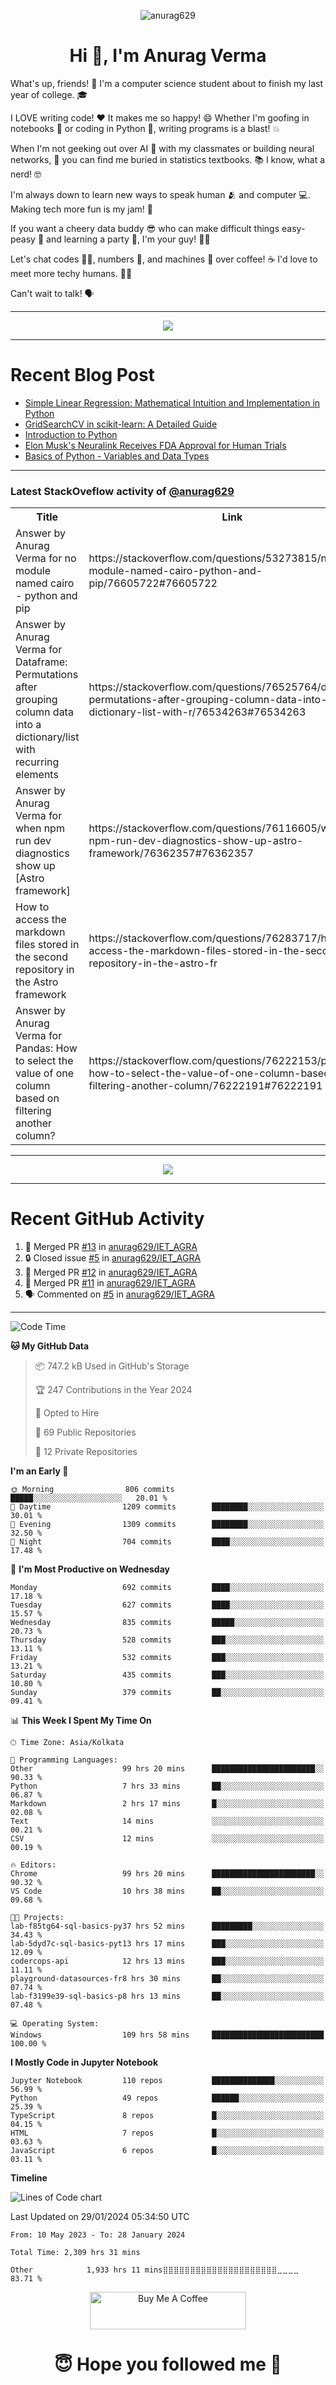 

<p align="center"> <img src="https://komarev.com/ghpvc/?username=anurag629&label=Profile%20views&color=0e75b6&style=flat" alt="anurag629" /> </p>

<h1 align="center">Hi 👋, I'm Anurag Verma</h1>

What's up, friends! 👋 I'm a computer science student about to finish my last year of college. 🎓

I LOVE writing code! ❤️ It makes me so happy! 😄 Whether I'm goofing in notebooks 📓 or coding in Python 🐍, writing programs is a blast! 💥

When I'm not geeking out over AI 🤖 with my classmates or building neural networks, 🧠 you can find me buried in statistics textbooks. 📚 I know, what a nerd! 🤓

I'm always down to learn new ways to speak human 🫂 and computer 💻. Making tech more fun is my jam! 🍇

If you want a cheery data buddy 😎 who can make difficult things easy-peasy 🥝 and learning a party 🎉, I'm your guy! 🙋‍♂️

Let's chat codes 👨‍💻, numbers 🧮, and machines 🤖 over coffee! ☕ I'd love to meet more techy humans. 💁‍♂️

Can't wait to talk! 🗣️

---

<p align="center">
  <img src="https://spotify-github-profile.vercel.app/api/view.svg?uid=mwvywke3fo2gajpenodnmobfh&cover_image=true&theme=default&show_offline=false&background_color=121212&interchange=false&bar_color=53b14f&bar_color_cover=true">
</p>

---

# Recent Blog Post

<!-- BLOG-POST-LIST:START -->
- [Simple Linear Regression: Mathematical Intuition and Implementation in Python](https://codercops.tech/blog/machine-learning-algorithms/simple-linear-regression-mathematical-intuation)
- [GridSearchCV in scikit-learn: A Detailed Guide](https://codercops.tech/blog/gridsearchcv-in-scikit-learn-a-detailed-guide)
- [Introduction to Python](https://codercops.tech/blog/python-tutorial/introduction-to-python)
- [Elon Musk&#39;s Neuralink Receives FDA Approval for Human Trials](https://codercops.tech/blog/elon-musks-neuralink-receives-fda-approval-for-human-trials)
- [Basics of Python - Variables and Data Types](https://codercops.tech/blog/python-basics-of-python-variables-and-data-types)
<!-- BLOG-POST-LIST:END -->

---

### Latest StackOveflow activity of [@anurag629](https://github.com/anurag629)
<table>
  <tr><th>Title</th><th>Link</th></tr>
  <!-- STACKOVERFLOW:START --><tr><td>Answer by Anurag Verma for no module named cairo - python and pip</td><td>https://stackoverflow.com/questions/53273815/no-module-named-cairo-python-and-pip/76605722#76605722</td></tr><tr><td>Answer by Anurag Verma for Dataframe: Permutations after grouping column data into a dictionary/list with recurring elements</td><td>https://stackoverflow.com/questions/76525764/dataframe-permutations-after-grouping-column-data-into-a-dictionary-list-with-r/76534263#76534263</td></tr><tr><td>Answer by Anurag Verma for when npm run dev diagnostics show up [Astro framework]</td><td>https://stackoverflow.com/questions/76116605/when-npm-run-dev-diagnostics-show-up-astro-framework/76362357#76362357</td></tr><tr><td>How to access the markdown files stored in the second repository in the Astro framework</td><td>https://stackoverflow.com/questions/76283717/how-to-access-the-markdown-files-stored-in-the-second-repository-in-the-astro-fr</td></tr><tr><td>Answer by Anurag Verma for Pandas: How to select the value of one column based on filtering another column?</td><td>https://stackoverflow.com/questions/76222153/pandas-how-to-select-the-value-of-one-column-based-on-filtering-another-column/76222191#76222191</td></tr><!-- STACKOVERFLOW:END -->
</table>

---

<p align="center">
  <img alig src="https://github-profile-trophy.vercel.app/?username=anurag629&theme=onedark&column=-1" />
</p>

---

# Recent GitHub Activity
<!--START_SECTION:activity-->
1. 🎉 Merged PR [#13](https://github.com/anurag629/IET_AGRA/pull/13) in [anurag629/IET_AGRA](https://github.com/anurag629/IET_AGRA)
2. 🔒 Closed issue [#5](https://github.com/anurag629/IET_AGRA/issues/5) in [anurag629/IET_AGRA](https://github.com/anurag629/IET_AGRA)
3. 🎉 Merged PR [#12](https://github.com/anurag629/IET_AGRA/pull/12) in [anurag629/IET_AGRA](https://github.com/anurag629/IET_AGRA)
4. 🎉 Merged PR [#11](https://github.com/anurag629/IET_AGRA/pull/11) in [anurag629/IET_AGRA](https://github.com/anurag629/IET_AGRA)
5. 🗣 Commented on [#5](https://github.com/anurag629/IET_AGRA/issues/5#issuecomment-1854540580) in [anurag629/IET_AGRA](https://github.com/anurag629/IET_AGRA)
<!--END_SECTION:activity-->

---

<!--START_SECTION:waka-->
![Code Time](http://img.shields.io/badge/Code%20Time-2%2C312%20hrs%209%20mins-blue)

**🐱 My GitHub Data** 

> 📦 747.2 kB Used in GitHub's Storage 
 > 
> 🏆 247 Contributions in the Year 2024
 > 
> 💼 Opted to Hire
 > 
> 📜 69 Public Repositories 
 > 
> 🔑 12 Private Repositories 
 > 
**I'm an Early 🐤** 

```text
🌞 Morning                806 commits         █████░░░░░░░░░░░░░░░░░░░░   20.01 % 
🌆 Daytime                1209 commits        ████████░░░░░░░░░░░░░░░░░   30.01 % 
🌃 Evening                1309 commits        ████████░░░░░░░░░░░░░░░░░   32.50 % 
🌙 Night                  704 commits         ████░░░░░░░░░░░░░░░░░░░░░   17.48 % 
```
📅 **I'm Most Productive on Wednesday** 

```text
Monday                   692 commits         ████░░░░░░░░░░░░░░░░░░░░░   17.18 % 
Tuesday                  627 commits         ████░░░░░░░░░░░░░░░░░░░░░   15.57 % 
Wednesday                835 commits         █████░░░░░░░░░░░░░░░░░░░░   20.73 % 
Thursday                 528 commits         ███░░░░░░░░░░░░░░░░░░░░░░   13.11 % 
Friday                   532 commits         ███░░░░░░░░░░░░░░░░░░░░░░   13.21 % 
Saturday                 435 commits         ███░░░░░░░░░░░░░░░░░░░░░░   10.80 % 
Sunday                   379 commits         ██░░░░░░░░░░░░░░░░░░░░░░░   09.41 % 
```


📊 **This Week I Spent My Time On** 

```text
🕑︎ Time Zone: Asia/Kolkata

💬 Programming Languages: 
Other                    99 hrs 20 mins      ███████████████████████░░   90.33 % 
Python                   7 hrs 33 mins       ██░░░░░░░░░░░░░░░░░░░░░░░   06.87 % 
Markdown                 2 hrs 17 mins       █░░░░░░░░░░░░░░░░░░░░░░░░   02.08 % 
Text                     14 mins             ░░░░░░░░░░░░░░░░░░░░░░░░░   00.21 % 
CSV                      12 mins             ░░░░░░░░░░░░░░░░░░░░░░░░░   00.19 % 

🔥 Editors: 
Chrome                   99 hrs 20 mins      ███████████████████████░░   90.32 % 
VS Code                  10 hrs 38 mins      ██░░░░░░░░░░░░░░░░░░░░░░░   09.68 % 

🐱‍💻 Projects: 
lab-f85tg64-sql-basics-py37 hrs 52 mins      █████████░░░░░░░░░░░░░░░░   34.43 % 
lab-5dyd7c-sql-basics-pyt13 hrs 17 mins      ███░░░░░░░░░░░░░░░░░░░░░░   12.09 % 
codercops-api            12 hrs 13 mins      ███░░░░░░░░░░░░░░░░░░░░░░   11.11 % 
playground-datasources-fr8 hrs 30 mins       ██░░░░░░░░░░░░░░░░░░░░░░░   07.74 % 
lab-f3199e39-sql-basics-p8 hrs 13 mins       ██░░░░░░░░░░░░░░░░░░░░░░░   07.48 % 

💻 Operating System: 
Windows                  109 hrs 58 mins     █████████████████████████   100.00 % 
```

**I Mostly Code in Jupyter Notebook** 

```text
Jupyter Notebook         110 repos           ██████████████░░░░░░░░░░░   56.99 % 
Python                   49 repos            ██████░░░░░░░░░░░░░░░░░░░   25.39 % 
TypeScript               8 repos             █░░░░░░░░░░░░░░░░░░░░░░░░   04.15 % 
HTML                     7 repos             █░░░░░░░░░░░░░░░░░░░░░░░░   03.63 % 
JavaScript               6 repos             █░░░░░░░░░░░░░░░░░░░░░░░░   03.11 % 
```



**Timeline**

![Lines of Code chart](https://raw.githubusercontent.com/anurag629/anurag629/main/assets/bar_graph.png)


 Last Updated on 29/01/2024 05:34:50 UTC
<!--END_SECTION:waka-->

<!--START_SECTION:waka-simple-->

```text
From: 10 May 2023 - To: 28 January 2024

Total Time: 2,309 hrs 31 mins

Other            1,933 hrs 11 mins⣿⣿⣿⣿⣿⣿⣿⣿⣿⣿⣿⣿⣿⣿⣿⣿⣿⣿⣿⣿⣿⣀⣀⣀⣀   83.71 %
```

<!--END_SECTION:waka-simple-->

<p align="center"> 
<a href="https://www.buymeacoffee.com/anurag629" target="_blank"><img src="https://cdn.buymeacoffee.com/buttons/default-orange.png" alt="Buy Me A Coffee" height="60" width="250"></a>
</p>


<h1 align="center"> 😇 Hope you followed me 🥰  </h1>
